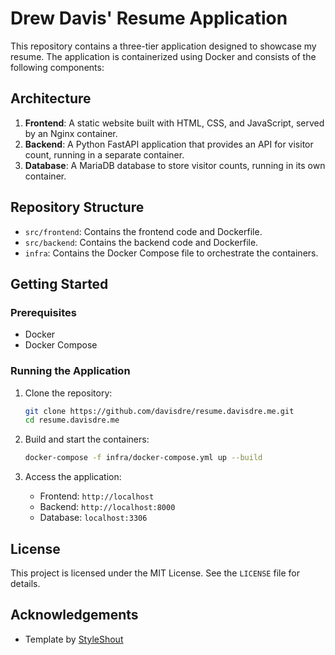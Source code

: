# Drew Davis' Resume Application

This repository contains a three-tier application designed to showcase my resume. The application is containerized using Docker and consists of the following components:

## Architecture

1. **Frontend**: A static website built with HTML, CSS, and JavaScript, served by an Nginx container.
2. **Backend**: A Python FastAPI application that provides an API for visitor count, running in a separate container.
3. **Database**: A MariaDB database to store visitor counts, running in its own container.

## Repository Structure

- `src/frontend`: Contains the frontend code and Dockerfile.
- `src/backend`: Contains the backend code and Dockerfile.
- `infra`: Contains the Docker Compose file to orchestrate the containers.

## Getting Started

### Prerequisites

- Docker
- Docker Compose

### Running the Application

1. Clone the repository:
    ```sh
    git clone https://github.com/davisdre/resume.davisdre.me.git
    cd resume.davisdre.me
    ```

2. Build and start the containers:
    ```sh
    docker-compose -f infra/docker-compose.yml up --build
    ```

3. Access the application:
    - Frontend: `http://localhost`
    - Backend: `http://localhost:8000`
    - Database: `localhost:3306`

## License

This project is licensed under the MIT License. See the `LICENSE` file for details.

## Acknowledgements

- Template by [StyleShout](https://www.styleshout.com/free-templates/ceevee/)
